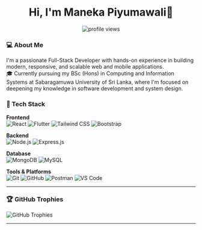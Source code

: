 <h1 align="center">Hi, I'm Maneka Piyumawali👋</h1>
<p align="center">
  <img src="https://komarev.com/ghpvc/?username=DineshPriyanthaGH&label=Profile%20views&color=0e75b6&style=flat" alt="profile views"/>
</p>

### 💻 About Me
I'm a passionate Full-Stack Developer with hands-on experience in building modern, responsive, and scalable web and mobile applications.  
🎓 Currently pursuing my BSc (Hons) in Computing and Information Systems at Sabaragamuwa University of Sri Lanka, where I'm focused on deepening my knowledge in software development and system design.

### 🚀 Tech Stack

**Frontend**  
![React](https://img.shields.io/badge/React-61DAFB?style=for-the-badge&logo=react) 
![Flutter](https://img.shields.io/badge/Flutter-02569B?style=for-the-badge&logo=flutter&logoColor=white)
![Tailwind CSS](https://img.shields.io/badge/Tailwind_CSS-38B2AC?style=for-the-badge&logo=tailwind-css)
![Bootstrap](https://img.shields.io/badge/Bootstrap-563D7C?style=for-the-badge&logo=bootstrap)

**Backend**  
![Node.js](https://img.shields.io/badge/Node.js-339933?style=for-the-badge&logo=nodedotjs&logoColor=white) 
![Express.js](https://img.shields.io/badge/Express.js-000000?style=for-the-badge&logo=express&logoColor=white)

**Database**  
![MongoDB](https://img.shields.io/badge/MongoDB-47A248?style=for-the-badge&logo=mongodb&logoColor=white) 
![MySQL](https://img.shields.io/badge/MySQL-4479A1?style=for-the-badge&logo=mysql&logoColor=white)

**Tools & Platforms**  
![Git](https://img.shields.io/badge/Git-F05032?style=for-the-badge&logo=git&logoColor=white)
![GitHub](https://img.shields.io/badge/GitHub-181717?style=for-the-badge&logo=github)
![Postman](https://img.shields.io/badge/Postman-FF6C37?style=for-the-badge&logo=postman&logoColor=white)
![VS Code](https://img.shields.io/badge/VS_Code-007ACC?style=for-the-badge&logo=visual-studio-code&logoColor=white)

---

### 🏆 GitHub Trophies
![GitHub Trophies](https://github-profile-trophy.vercel.app/?username=Manekapiyu&theme=radical)

---







<!--
**Manekapiyu/Manekapiyu** is a ✨ _special_ ✨ repository because its `README.md` (this file) appears on your GitHub profile.

Here are some ideas to get you started:

- 🔭 I’m currently working on ...
- 🌱 I’m currently learning ...
- 👯 I’m looking to collaborate on ...
- 🤔 I’m looking for help with ...
- 💬 Ask me about ...
- 📫 How to reach me: ...
- 😄 Pronouns: ...
- ⚡ Fun fact: ...
-->
